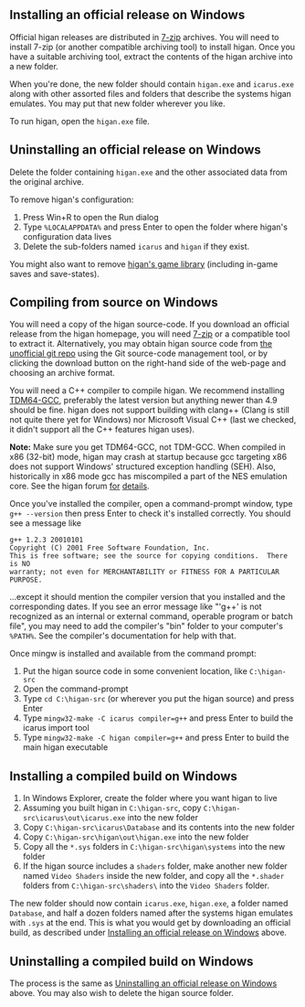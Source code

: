 Installing an official release on Windows
-----------------------------------------

Official higan releases are distributed in
[7-zip](http://www.7-zip.org/)
archives.
You will need to install 7-zip
(or another compatible archiving tool)
to install higan.
Once you have a suitable archiving tool,
extract the contents of the higan archive into a new folder.

When you're done,
the new folder should contain `higan.exe` and `icarus.exe`
along with other assorted files and folders
that describe the systems higan emulates.
You may put that new folder wherever you like.

To run higan, open the `higan.exe` file.

Uninstalling an official release on Windows
-------------------------------------------

Delete the folder containing `higan.exe`
and the other associated data from the original archive.

To remove higan's configuration:

 1. Press Win+R to open the Run dialog
 2. Type `%LOCALAPPDATA%` and press Enter
    to open the folder where higan's configuration data lives
 3. Delete the sub-folders named `icarus` and `higan`
    if they exist.

You might also want to remove
[higan's game library](../concepts/game-library.md#where-is-the-game-library)
(including in-game saves and save-states).

Compiling from source on Windows
--------------------------------

You will need a copy of the higan source-code.
If you download an official release from the higan homepage,
you will need [7-zip](http://www.7-zip.org/)
or a compatible tool to extract it.
Alternatively,
you may obtain higan source code from
[the unofficial git repo](https://gitlab.com/higan/higan/)
using the Git source-code management tool,
or by clicking the download button on the right-hand side of the web-page
and choosing an archive format.

You will need a C++ compiler to compile higan.
We recommend installing [TDM64-GCC][tdm],
preferably the latest version
but anything newer than 4.9 should be fine.
higan does not support building with clang++
(Clang is still not quite there yet for Windows)
nor Microsoft Visual C++
(last we checked, it didn't support all the C++ features higan uses).

**Note:** Make sure you get TDM64-GCC,
not TDM-GCC.
When compiled in x86 (32-bit) mode,
higan may crash at startup
because gcc targeting x86 does not support
Windows' structured exception handling (SEH).
Also,
historically in x86 mode
gcc has miscompiled a part of the NES emulation core.
See the higan forum
[for](https://board.byuu.org/viewtopic.php?p=41977#p41977)
[details](https://board.byuu.org/viewtopic.php?p=42253#p42253).

Once you've installed the compiler,
open a command-prompt window,
type `g++ --version`
then press Enter
to check it's installed correctly.
You should see a message like

```text
g++ 1.2.3 20010101
Copyright (C) 2001 Free Software Foundation, Inc.
This is free software; see the source for copying conditions.  There is NO
warranty; not even for MERCHANTABILITY or FITNESS FOR A PARTICULAR PURPOSE.
```

...except it should mention the compiler version that you installed
and the corresponding dates.
If you see an error message like
"'g++' is not recognized as an internal or external command,
operable program or batch file",
you may need to add the compiler's "bin" folder
to your computer's `%PATH%`.
See the compiler's documentation for help with that.

Once mingw is installed and available from the command prompt:

 1. Put the higan source code in some convenient location,
    like `C:\higan-src`
 2. Open the command-prompt
 3. Type `cd C:\higan-src`
    (or wherever you put the higan source)
    and press Enter
 4. Type `mingw32-make -C icarus compiler=g++` and press Enter
    to build the icarus import tool
 5. Type `mingw32-make -C higan compiler=g++` and press Enter
    to build the main higan executable

[tdm]: http://tdm-gcc.tdragon.net/download

Installing a compiled build on Windows
--------------------------------------

 1. In Windows Explorer,
    create the folder where you want higan to live
 2. Assuming you built higan in `C:\higan-src`,
    copy `C:\higan-src\icarus\out\icarus.exe`
    into the new folder
 3. Copy `C:\higan-src\icarus\Database` and its contents
    into the new folder
 4. Copy `C:\higan-src\higan\out\higan.exe`
    into the new folder
 5. Copy all the `*.sys` folders
    in `C:\higan-src\higan\systems`
    into the new folder
 6. If the higan source includes a `shaders` folder,
    make another new folder named `Video Shaders`
    inside the new folder,
    and copy all the `*.shader` folders
    from `C:\higan-src\shaders\`
    into the `Video Shaders` folder.

The new folder should now contain
`icarus.exe`,
`higan.exe`,
a folder named `Database`,
and half a dozen folders named after the systems higan emulates
with `.sys` at the end.
This is what you would get by downloading an official build,
as described under
[Installing an official release on Windows][instwin]
above.

[instwin]: #installing-an-official-release-on-windows

Uninstalling a compiled build on Windows
----------------------------------------

The process is the same as
[Uninstalling an official release on Windows][uninstwin]
above. You may also wish to delete the higan source folder.

[uninstwin]: #uninstalling-an-official-release-on-windows
